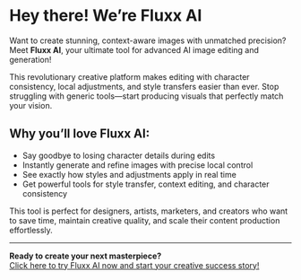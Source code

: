 # Hey there! We’re **Fluxx AI**  

Want to create stunning, context-aware images with unmatched precision? Meet **Fluxx AI**, your ultimate tool for advanced AI image editing and generation!  

This revolutionary creative platform makes editing with character consistency, local adjustments, and style transfers easier than ever. Stop struggling with generic tools—start producing visuals that perfectly match your vision.  

## Why you’ll love Fluxx AI:

- Say goodbye to losing character details during edits  
- Instantly generate and refine images with precise local control  
- See exactly how styles and adjustments apply in real time  
- Get powerful tools for style transfer, context editing, and character consistency  

This tool is perfect for designers, artists, marketers, and creators who want to save time, maintain creative quality, and scale their content production effortlessly.  

---

**Ready to create your next masterpiece?**  
[Click here to try Fluxx AI now and start your creative success story!](https://fluxx.ai)
